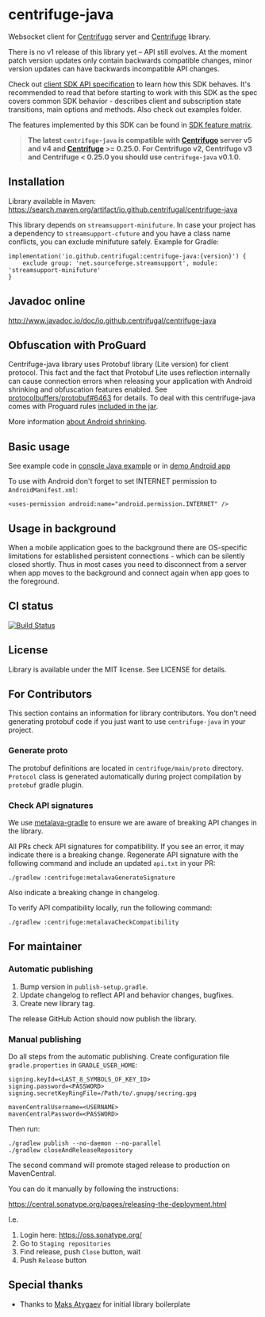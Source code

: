 # centrifuge-java

Websocket client for [Centrifugo](https://github.com/centrifugal/centrifugo) server and [Centrifuge](https://github.com/centrifugal/centrifuge) library.

There is no v1 release of this library yet – API still evolves. At the moment patch version updates only contain backwards compatible changes, minor version updates can have backwards incompatible API changes.

Check out [client SDK API specification](https://centrifugal.dev/docs/transports/client_api) to learn how this SDK behaves. It's recommended to read that before starting to work with this SDK as the spec covers common SDK behavior - describes client and subscription state transitions, main options and methods. Also check out examples folder.

The features implemented by this SDK can be found in [SDK feature matrix](https://centrifugal.dev/docs/transports/client_sdk#sdk-feature-matrix).

> **The latest `centrifuge-java` is compatible with [Centrifugo](https://github.com/centrifugal/centrifugo) server v5 and v4 and [Centrifuge](https://github.com/centrifugal/centrifuge) >= 0.25.0. For Centrifugo v2, Centrifugo v3 and Centrifuge < 0.25.0 you should use `centrifuge-java` v0.1.0.**

## Installation

Library available in Maven: https://search.maven.org/artifact/io.github.centrifugal/centrifuge-java

This library depends on `streamsupport-minifuture`. In case your project has a dependency to `streamsupport-cfuture` and you have a class name conflicts, you can exclude minifuture safely. Example for Gradle: 

```
implementation('io.github.centrifugal:centrifuge-java:{version}') {
    exclude group: 'net.sourceforge.streamsupport', module: 'streamsupport-minifuture'
}
```

## Javadoc online

http://www.javadoc.io/doc/io.github.centrifugal/centrifuge-java

## Obfuscation with ProGuard

Centrifuge-java library uses Protobuf library (Lite version) for client protocol. This fact and the fact that Protobuf Lite uses reflection internally can cause connection errors when releasing your application with Android shrinking and obfuscation features enabled. See [protocolbuffers/protobuf#6463](https://github.com/protocolbuffers/protobuf/issues/6463) for details. To deal with this centrifuge-java comes with Proguard rules [included in the jar](centrifuge/src/main/resources/META-INF/proguard).

More information [about Android shrinking](https://developer.android.com/studio/build/shrink-code).

## Basic usage

See example code in [console Java example](https://github.com/centrifugal/centrifuge-java/blob/master/example/src/main/java/io/github/centrifugal/centrifuge/example/Main.java) or in [demo Android app](https://github.com/centrifugal/centrifuge-java/blob/master/demo/src/main/java/io/github/centrifugal/centrifuge/demo/MainActivity.java)

To use with Android don't forget to set INTERNET permission to `AndroidManifest.xml`:

```
<uses-permission android:name="android.permission.INTERNET" />
```

## Usage in background

When a mobile application goes to the background there are OS-specific limitations for established persistent connections - which can be silently closed shortly. Thus in most cases you need to disconnect from a server when app moves to the background and connect again when app goes to the foreground.

## CI status

[![Build Status](https://travis-ci.org/centrifugal/centrifuge-java.svg)](https://travis-ci.org/centrifugal/centrifuge-java)

## License

Library is available under the MIT license. See LICENSE for details.

## For Contributors

This section contains an information for library contributors. You don't need generating protobuf code if you just want to use `centrifuge-java` in your project.

### Generate proto

The protobuf definitions are located in `centrifuge/main/proto` directory.
`Protocol` class is generated automatically during project compilation by `protobuf` gradle plugin.

### Check API signatures

We use [metalava-gradle](https://github.com/tylerbwong/metalava-gradle) to ensure we are aware of breaking API changes in the library.

All PRs check API signatures for compatibility. If you see an error, it may indicate there is a breaking change.
Regenerate API signature with the following command and include an updated `api.txt` in your PR:
```shell
./gradlew :centrifuge:metalavaGenerateSignature
```

Also indicate a breaking change in changelog.

To verify API compatibility locally, run the following command:
```shell
./gradlew :centrifuge:metalavaCheckCompatibility
```

## For maintainer

### Automatic publishing

1. Bump version in `publish-setup.gradle`. 
2. Update changelog to reflect API and behavior changes, bugfixes. 
3. Create new library tag. 

The release GitHub Action should now publish the library.

### Manual publishing

Do all steps from the automatic publishing. Create configuration file `gradle.properties` in `GRADLE_USER_HOME`:

```properties
signing.keyId=<LAST_8_SYMBOLS_OF_KEY_ID>
signing.password=<PASSWORD>
signing.secretKeyRingFile=/Path/to/.gnupg/secring.gpg

mavenCentralUsername=<USERNAME>
mavenCentralPassword=<PASSWORD>
```

Then run:

```shell
./gradlew publish --no-daemon --no-parallel
./gradlew closeAndReleaseRepository
```

The second command will promote staged release to production on MavenCentral.

You can do it manually by following the instructions:

https://central.sonatype.org/pages/releasing-the-deployment.html

I.e.

1) Login here: https://oss.sonatype.org/
2) Go to `Staging repositories`
3) Find release, push `Close` button, wait
4) Push `Release` button

## Special thanks

* Thanks to [Maks Atygaev](https://github.com/atygaev) for initial library boilerplate
